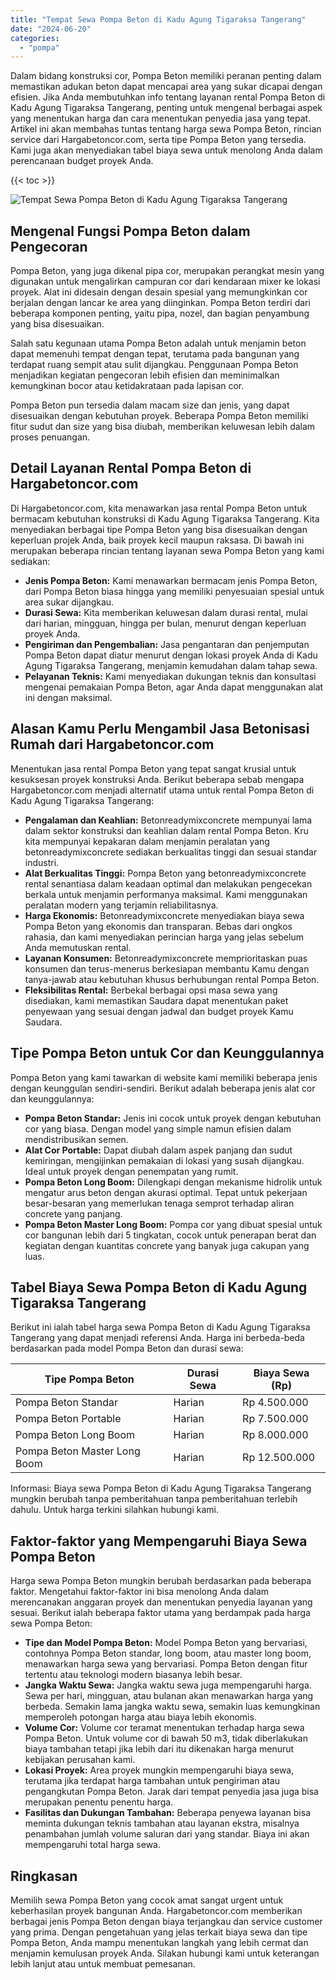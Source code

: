 ```yaml
---
title: "Tempat Sewa Pompa Beton di Kadu Agung Tigaraksa Tangerang"
date: "2024-06-20"
categories: 
  - "pompa"
---
```




Dalam bidang konstruksi cor, Pompa Beton memiliki peranan penting dalam memastikan adukan beton dapat mencapai area yang sukar dicapai dengan efisien. Jika Anda membutuhkan info tentang layanan rental Pompa Beton di Kadu Agung Tigaraksa Tangerang, penting untuk mengenal berbagai aspek yang menentukan harga dan cara menentukan penyedia jasa yang tepat. Artikel ini akan membahas tuntas tentang harga sewa Pompa Beton, rincian service dari Hargabetoncor.com, serta tipe Pompa Beton yang tersedia. Kami juga akan menyediakan tabel biaya sewa untuk menolong Anda dalam perencanaan budget proyek Anda.

{{< toc >}}

![Tempat Sewa Pompa Beton di Kadu Agung Tigaraksa Tangerang](https://hargareadymixid.github.io/pompa/concrete-pump%20(9).png)

## Mengenal Fungsi Pompa Beton dalam Pengecoran

Pompa Beton, yang juga dikenal pipa cor, merupakan perangkat mesin yang digunakan untuk mengalirkan campuran cor dari kendaraan mixer ke lokasi proyek. Alat ini didesain dengan desain spesial yang memungkinkan cor berjalan dengan lancar ke area yang diinginkan. Pompa Beton terdiri dari beberapa komponen penting, yaitu pipa, nozel, dan bagian penyambung yang bisa disesuaikan.

Salah satu kegunaan utama Pompa Beton adalah untuk menjamin beton dapat memenuhi tempat dengan tepat, terutama pada bangunan yang terdapat ruang sempit atau sulit dijangkau. Penggunaan Pompa Beton menjadikan kegiatan pengecoran lebih efisien dan meminimalkan kemungkinan bocor atau ketidakrataan pada lapisan cor.

Pompa Beton pun tersedia dalam macam size dan jenis, yang dapat disesuaikan dengan kebutuhan proyek. Beberapa Pompa Beton memiliki fitur sudut dan size yang bisa diubah, memberikan keluwesan lebih dalam proses penuangan.

## Detail Layanan Rental Pompa Beton di Hargabetoncor.com

Di Hargabetoncor.com, kita menawarkan jasa rental Pompa Beton untuk bermacam kebutuhan konstruksi di Kadu Agung Tigaraksa Tangerang. Kita menyediakan berbagai tipe Pompa Beton yang bisa disesuaikan dengan keperluan projek Anda, baik proyek kecil maupun raksasa. Di bawah ini merupakan beberapa rincian tentang layanan sewa Pompa Beton yang kami sediakan:

- **Jenis Pompa Beton:** Kami menawarkan bermacam jenis Pompa Beton, dari Pompa Beton biasa hingga yang memiliki penyesuaian spesial untuk area sukar dijangkau.
- **Durasi Sewa:** Kita memberikan keluwesan dalam durasi rental, mulai dari harian, mingguan, hingga per bulan, menurut dengan keperluan proyek Anda.
- **Pengiriman dan Pengembalian:** Jasa pengantaran dan penjemputan Pompa Beton dapat diatur menurut dengan lokasi proyek Anda di Kadu Agung Tigaraksa Tangerang, menjamin kemudahan dalam tahap sewa.
- **Pelayanan Teknis:** Kami menyediakan dukungan teknis dan konsultasi mengenai pemakaian Pompa Beton, agar Anda dapat menggunakan alat ini dengan maksimal.

## Alasan Kamu Perlu Mengambil Jasa Betonisasi Rumah dari Hargabetoncor.com

Menentukan jasa rental Pompa Beton yang tepat sangat krusial untuk kesuksesan proyek konstruksi Anda. Berikut beberapa sebab mengapa Hargabetoncor.com menjadi alternatif utama untuk rental Pompa Beton di Kadu Agung Tigaraksa Tangerang:

- **Pengalaman dan Keahlian:** Betonreadymixconcrete mempunyai lama dalam sektor konstruksi dan keahlian dalam rental Pompa Beton. Kru kita mempunyai kepakaran dalam menjamin peralatan yang betonreadymixconcrete sediakan berkualitas tinggi dan sesuai standar industri.
- **Alat Berkualitas Tinggi:** Pompa Beton yang betonreadymixconcrete rental senantiasa dalam keadaan optimal dan melakukan pengecekan berkala untuk menjamin performanya maksimal. Kami menggunakan peralatan modern yang terjamin reliabilitasnya.
- **Harga Ekonomis:** Betonreadymixconcrete menyediakan biaya sewa Pompa Beton yang ekonomis dan transparan. Bebas dari ongkos rahasia, dan kami menyediakan perincian harga yang jelas sebelum Anda memutuskan rental.
- **Layanan Konsumen:** Betonreadymixconcrete memprioritaskan puas konsumen dan terus-menerus berkesiapan membantu Kamu dengan tanya-jawab atau kebutuhan khusus berhubungan rental Pompa Beton.
- **Fleksibilitas Rental:** Berbekal berbagai opsi masa sewa yang disediakan, kami memastikan Saudara dapat menentukan paket penyewaan yang sesuai dengan jadwal dan budget proyek Kamu Saudara.

## Tipe Pompa Beton untuk Cor dan Keunggulannya

Pompa Beton yang kami tawarkan di website kami memiliki beberapa jenis dengan keunggulan sendiri-sendiri. Berikut adalah beberapa jenis alat cor dan keunggulannya:

- **Pompa Beton Standar:** Jenis ini cocok untuk proyek dengan kebutuhan cor yang biasa. Dengan model yang simple namun efisien dalam mendistribusikan semen.
- **Alat Cor Portable:** Dapat diubah dalam aspek panjang dan sudut kemiringan, mengijinkan pemakaian di lokasi yang susah dijangkau. Ideal untuk proyek dengan penempatan yang rumit.
- **Pompa Beton Long Boom:** Dilengkapi dengan mekanisme hidrolik untuk mengatur arus beton dengan akurasi optimal. Tepat untuk pekerjaan besar-besaran yang memerlukan tenaga semprot terhadap aliran concrete yang panjang.
- **Pompa Beton Master Long Boom:** Pompa cor yang dibuat spesial untuk cor bangunan lebih dari 5 tingkatan, cocok untuk penerapan berat dan kegiatan dengan kuantitas concrete yang banyak juga cakupan yang luas.

## Tabel Biaya Sewa Pompa Beton di Kadu Agung Tigaraksa Tangerang

Berikut ini ialah tabel harga sewa Pompa Beton di Kadu Agung Tigaraksa Tangerang yang dapat menjadi referensi Anda. Harga ini berbeda-beda berdasarkan pada model Pompa Beton dan durasi sewa:

| Tipe Pompa Beton | Durasi Sewa | Biaya Sewa (Rp) |
| --- | --- | --- |
| Pompa Beton Standar | Harian | Rp 4.500.000 |
| Pompa Beton Portable | Harian | Rp 7.500.000 |
| Pompa Beton Long Boom | Harian | Rp 8.000.000 |
| Pompa Beton Master Long Boom | Harian | Rp 12.500.000 |

Informasi: Biaya sewa Pompa Beton di Kadu Agung Tigaraksa Tangerang mungkin berubah tanpa pemberitahuan tanpa pemberitahuan terlebih dahulu. Untuk harga terkini silahkan hubungi kami.

## Faktor-faktor yang Mempengaruhi Biaya Sewa Pompa Beton

Harga sewa Pompa Beton mungkin berubah berdasarkan pada beberapa faktor. Mengetahui faktor-faktor ini bisa menolong Anda dalam merencanakan anggaran proyek dan menentukan penyedia layanan yang sesuai. Berikut ialah beberapa faktor utama yang berdampak pada harga sewa Pompa Beton:

- **Tipe dan Model Pompa Beton:** Model Pompa Beton yang bervariasi, contohnya Pompa Beton standar, long boom, atau master long boom, menawarkan harga sewa yang bervariasi. Pompa Beton dengan fitur tertentu atau teknologi modern biasanya lebih besar.
- **Jangka Waktu Sewa:** Jangka waktu sewa juga mempengaruhi harga. Sewa per hari, mingguan, atau bulanan akan menawarkan harga yang berbeda. Semakin lama jangka waktu sewa, semakin luas kemungkinan memperoleh potongan harga atau biaya lebih ekonomis.
- **Volume Cor:** Volume cor teramat menentukan terhadap harga sewa Pompa Beton. Untuk volume cor di bawah 50 m3, tidak diberlakukan biaya tambahan tetapi jika lebih dari itu dikenakan harga menurut kebijakan perusahan kami.
- **Lokasi Proyek:** Area proyek mungkin mempengaruhi biaya sewa, terutama jika terdapat harga tambahan untuk pengiriman atau pengangkutan Pompa Beton. Jarak dari tempat penyedia jasa juga bisa merupakan penentu penentu harga.
- **Fasilitas dan Dukungan Tambahan:** Beberapa penyewa layanan bisa meminta dukungan teknis tambahan atau layanan ekstra, misalnya penambahan jumlah volume saluran dari yang standar. Biaya ini akan mempengaruhi total harga sewa.

## Ringkasan

Memilih sewa Pompa Beton yang cocok amat sangat urgent untuk keberhasilan proyek bangunan Anda. Hargabetoncor.com memberikan berbagai jenis Pompa Beton dengan biaya terjangkau dan service customer yang prima. Dengan pengetahuan yang jelas terkait biaya sewa dan tipe Pompa Beton, Anda mampu menentukan langkah yang lebih cermat dan menjamin kemulusan proyek Anda. Silakan hubungi kami untuk keterangan lebih lanjut atau untuk membuat pemesanan.
